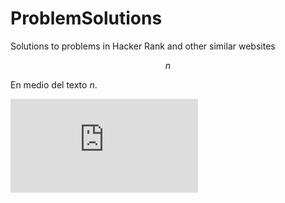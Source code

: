 # ProblemSolutions
Solutions to problems in Hacker Rank and other similar websites

$$
n
$$

En medio del texto $n$.

![img](http://latex.codecogs.com/svg.latex?%5Cfrac%7B%5Csigma%7D%7B%5Cmu%7D)
